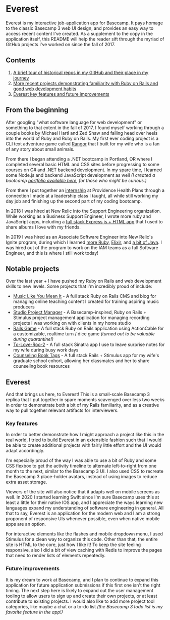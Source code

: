 # Everest
Everest is my interactive job-application app for Basecamp. It pays homage to the classic Basecamp 3 web UI design, and provides an easy way to access recent content I've created.  As a supplement to the copy in the application itself, this README will help the reader sift through the myriad of GitHub projects I've worked on since the fall of 2017.

## Contents
1. [A brief tour of historical repos in my GitHub and their place in my journey](https://github.com/jhunschejones/Everest#from-the-beginning)
2. [More recent projects demonstrating familiarity with Ruby on Rails and good web development habits](https://github.com/jhunschejones/Everest#notable-projects)
3. [Everest key features and future improvements](https://github.com/jhunschejones/Everest#everest-1)

## From the beginning
After googling "what software language for web development" or something to that extent in the fall of 2017, I found myself working through a couple books by Michael Hartl and Zed Shaw and falling head over heels into the world of Ruby and Ruby on Rails. My first ever coding project is a CLI text adventure game called [Rangor](https://github.com/jhunschejones/Rangor) that I built for my wife who is a fan of any story about small animals.

From there I began attending a .NET bootcamp in Portland, OR where I completed several basic HTML and CSS sites before progressing to some courses on C# and .NET backend development. In my spare time, I learned some Node.js and backend JavaScript development as well _(I created a bootcamp [portfolio available here](https://github.com/jhunschejones/The-Tech-Academy-Projects), for those who might be curious.)_

From there I put together an [internship](https://github.com/jhunschejones/Developer-Internship) at Providence Health Plans through a connection I made at a leadership class I taught, all while still working my day job and finishing up the second part of my coding bootcamp.

In 2018 I was hired at New Relic into the Support Engineering organization. While working as a Business Support Engineer, I wrote more ruby and JavaScript apps, including a [full stack Express.js + HTML app](https://github.com/jhunschejones/Album-Tags) that I used to share albums I love with my friends.

In 2019 I was hired as an Associate Software Engineer into New Relic's Ignite program, during which I learned [more Ruby](https://github.com/jhunschejones/Ruby-Projects), [Elixir](https://github.com/jhunschejones/Elixir-Projects), and [a bit of Java](https://github.com/jhunschejones/Java-Projects). I was hired out of the program to work on the IAM teams as a full Software Engineer, and this is where I still work today!

## Notable projects
Over the last year + I have pushed my Ruby on Rails and web development skills to new levels. Some projects that I'm incredibly proud of include:
* [Music Like You Mean It](https://github.com/jhunschejones/Music-Like-You-Mean-It) - A full stack Ruby on Rails CMS and blog for managing online teaching content I created for training aspiring music producers
* [Studio Project Manager](https://github.com/jhunschejones/Studio-Project-Manager) - A Basecamp-inspired, Ruby on Rails + Stimulus project management application for managing recording projects I was working on with clients in my home studio
* [Rails Game](https://github.com/jhunschejones/Rails-Game) -  A full stack Ruby on Rails application using ActionCable for a customizable, realtime turn / dice game *(turned out to be valuable during quarantine!)*
* [To-Love-Roo-2](https://github.com/jhunschejones/To-Love-Roo-2) -  A full stack Sinatra app I use to leave surprise notes for my wife during busy work days
* [Counseling Book Tags](https://github.com/jhunschejones/Counseling-Book-Tags) - A full stack Rails + Stimulus app for my wife's graduate school cohort, allowing her classmates and her to share counseling book resources

## Everest
And that brings us here, to Everest! This is a small-scale Basecamp 3 replica that I put together in spare moments scavenged over less two weeks in order to demonstrate both a bit of my Rails familiarity, and as a creative way to pull together relevant artifacts for interviewers.

### Key features
In order to better demonstrate how I might approach a project like this in the real world, I tried to build Everest in an extensible fashion such that I would be able to create additional projects with fairly little effort and the UI would adapt accordingly.

I'm especially proud of the way I was able to use a bit of Ruby and some CSS flexbox to get the activity timeline to alternate left-to-right from one month to the next, similar to the Basecamp 3 UI. I also used CSS to recreate the Basecamp 3 place-holder avatars, instead of using images to reduce extra asset storage.

Viewers of the site will also notice that it adapts well on mobile screens as well. In 2020 I started learning Swift since I'm sure Basecamp uses this at least a little for their native IOS app, and I appreciate the ways learning new languages expand my understanding of software engineering in general. All that to say, Everest is an application for the modern web and I am a strong proponent of responsive UIs whenever possible, even when native mobile apps are an option.

For interactive elements like the flashes and mobile dropdown menu, I used Stimulus for a clean way to organize this code. Other than that, the entire site is HTML to the core, just how I like it! To keep the site feeling responsive, also I did a bit of view caching with Redis to improve the pages that need to render lists of elements repeatedly.

### Future improvements
It is my dream to work at Basecamp, and I plan to continue to expand this application for future application submissions if this first one isn't the right timing. The next step here is likely to expand out the user management tooling to allow users to sign up and create their own projects, or at least contribute to existing projects. I would also like to add more project tool categories, like maybe a chat or a to-do list _(the Basecamp 3 todo list is my favorite feature in the app!)_
